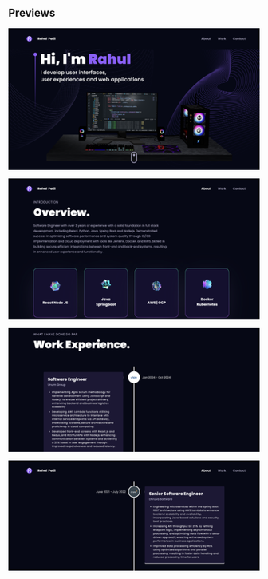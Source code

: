 ## Previews
![alt text](https://github.com/rahulpatil8020/project-previews/blob/main/portfolio%201.png)

![alt text](https://github.com/rahulpatil8020/project-previews/blob/main/portfolio%202.png)

![alt text](https://github.com/rahulpatil8020/project-previews/blob/main/portfolio%203.png)

![alt text](https://github.com/rahulpatil8020/project-previews/blob/main/portfolio%204.png)
